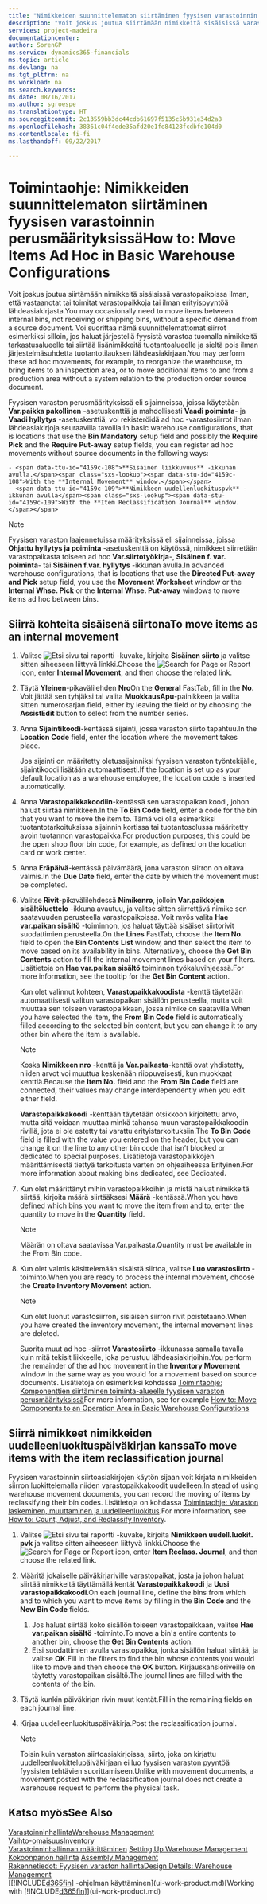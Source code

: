 ```yaml
---
title: "Nimikkeiden suunnittelematon siirtäminen fyysisen varastoinnin perusmäärityksissä | Microsoft Docs"
description: "Voit joskus joutua siirtämään nimikkeitä sisäisissä varastopaikoissa, ilman, että vastaanotat tai toimitat varastopaikkoja, ilman erityispyyntöä lähdeasiakirjasta. Voi suorittaa nämä ad hoc -siirrot, esimerkiksi jos haluat järjestellä fyysisen varaston tuodaksesi nimikkeitä tarkastusalueelle, tai siirtää lisänimikkeitä tuotantoalueelle ja sieltä pois ilman järjestelmän suhdetta tuotantotilauksen lähdeasiakirjaan."
services: project-madeira
documentationcenter: 
author: SorenGP
ms.service: dynamics365-financials
ms.topic: article
ms.devlang: na
ms.tgt_pltfrm: na
ms.workload: na
ms.search.keywords: 
ms.date: 08/16/2017
ms.author: sgroespe
ms.translationtype: HT
ms.sourcegitcommit: 2c13559bb3dc44cdb61697f5135c5b931e34d2a8
ms.openlocfilehash: 38361c04f4ede35afd20e1fe84128fcdbfe104d0
ms.contentlocale: fi-fi
ms.lasthandoff: 09/22/2017

---
```

# <a name="how-to-move-items-ad-hoc-in-basic-warehouse-configurations"></a><span data-ttu-id="4159c-104">Toimintaohje: Nimikkeiden suunnittelematon siirtäminen fyysisen varastoinnin perusmäärityksissä</span><span class="sxs-lookup"><span data-stu-id="4159c-104">How to: Move Items Ad Hoc in Basic Warehouse Configurations</span></span>
<span data-ttu-id="4159c-105">Voit joskus joutua siirtämään nimikkeitä sisäisissä varastopaikoissa ilman, että vastaanotat tai toimitat varastopaikkoja tai ilman erityispyyntöä lähdeasiakirjasta.</span><span class="sxs-lookup"><span data-stu-id="4159c-105">You may occasionally need to move items between internal bins, not receiving or shipping bins, without a specific demand from a source document.</span></span> <span data-ttu-id="4159c-106">Voi suorittaa nämä suunnittelemattomat siirrot esimerkiksi silloin, jos haluat järjestellä fyysistä varastoa tuomalla nimikkeitä tarkastusalueelle tai siirtää lisänimikkeitä tuotantoalueelle ja sieltä pois ilman järjestelmäsuhdetta tuotantotilauksen lähdeasiakirjaan.</span><span class="sxs-lookup"><span data-stu-id="4159c-106">You may perform these ad hoc movements, for example, to reorganize the warehouse, to bring items to an inspection area, or to move additional items to and from a production area without a system relation to the production order source document.</span></span>  

<span data-ttu-id="4159c-107">Fyysisen varaston perusmäärityksissä eli sijainneissa, joissa käytetään **Var.paikka pakollinen** -asetuskenttiä ja mahdollisesti **Vaadi poiminta**- ja **Vaadi hyllytys** -asetuskenttiä, voi rekisteröidä ad hoc -varastosiirrot ilman lähdeasiakirjoja seuraavilla tavoilla:</span><span class="sxs-lookup"><span data-stu-id="4159c-107">In basic warehouse configurations, that is locations that use the **Bin Mandatory** setup field and possibly the **Require Pick** and the **Require Put-away** setup fields, you can register ad hoc movements without source documents in the following ways:</span></span>  

    - <span data-ttu-id="4159c-108">**Sisäinen liikkuvuus** -ikkunan avulla.</span><span class="sxs-lookup"><span data-stu-id="4159c-108">With the **Internal Movement** window.</span></span>  
    - <span data-ttu-id="4159c-109">**Nimikkeen uudellenluokituspvk** -ikkunan avulla</span><span class="sxs-lookup"><span data-stu-id="4159c-109">With the **Item Reclassification Journal** window.</span></span>  

> [!NOTE]  
>  <span data-ttu-id="4159c-110">Fyysisen varaston laajennetuissa määrityksissä eli sijainneissa, joissa **Ohjattu hyllytys ja poiminta** -asetuskenttä on käytössä, nimikkeet siirretään varastopaikasta toiseen ad hoc **Var.siirtotyökirja**-, **Sisäinen f. var. poiminta**- tai **Sisäinen f.var. hyllytys** -ikkunan avulla.</span><span class="sxs-lookup"><span data-stu-id="4159c-110">In advanced warehouse configurations, that is locations that use the **Directed Put-away and Pick** setup field, you use the **Movement Worksheet** window or the **Internal Whse. Pick** or the **Internal Whse. Put-away** windows to move items ad hoc between bins.</span></span>  

## <a name="to-move-items-as-an-internal-movement"></a><span data-ttu-id="4159c-111">Siirrä kohteita sisäisenä siirtona</span><span class="sxs-lookup"><span data-stu-id="4159c-111">To move items as an internal movement</span></span>  
1.  <span data-ttu-id="4159c-112">Valitse ![Etsi sivu tai raportti](media/ui-search/search_small.png "Etsi sivu tai raportti -kuvake") -kuvake, kirjoita **Sisäinen siirto** ja valitse sitten aiheeseen liittyvä linkki.</span><span class="sxs-lookup"><span data-stu-id="4159c-112">Choose the ![Search for Page or Report](media/ui-search/search_small.png "Search for Page or Report icon") icon, enter **Internal Movement**, and then choose the related link.</span></span>  
2.  <span data-ttu-id="4159c-113">Täytä **Yleinen**-pikavälilehden **Nro**</span><span class="sxs-lookup"><span data-stu-id="4159c-113">On the **General** FastTab, fill in the **No.**</span></span> <span data-ttu-id="4159c-114">Voit jättää sen tyhjäksi tai valita **MuokkausApu**-painikkeen ja valita sitten numerosarjan.</span><span class="sxs-lookup"><span data-stu-id="4159c-114">field, either by leaving the field or by choosing the **AssistEdit** button to select from the number series.</span></span>  
3.  <span data-ttu-id="4159c-115">Anna **Sijaintikoodi**-kentässä sijainti, jossa varaston siirto tapahtuu.</span><span class="sxs-lookup"><span data-stu-id="4159c-115">In the **Location Code** field, enter the location where the movement takes place.</span></span>  

    <span data-ttu-id="4159c-116">Jos sijainti on määritetty oletussijainniksi fyysisen varaston työntekijälle, sijaintikoodi lisätään automaattisesti.</span><span class="sxs-lookup"><span data-stu-id="4159c-116">If the location is set up as your default location as a warehouse employee, the location code is inserted automatically.</span></span>  
4.  <span data-ttu-id="4159c-117">Anna **Varastopaikkakoodiin**-kentässä sen varastopaikan koodi, johon haluat siirtää nimikkeen.</span><span class="sxs-lookup"><span data-stu-id="4159c-117">In the **To Bin Code** field, enter a code for the bin that you want to move the item to.</span></span> <span data-ttu-id="4159c-118">Tämä voi olla esimerkiksi tuotantotarkoituksissa sijainnin kortissa tai tuotantosolussa määritetty avoin tuotannon varastopaikka.</span><span class="sxs-lookup"><span data-stu-id="4159c-118">For production purposes, this could be the open shop floor bin code, for example, as defined on the location card or work center.</span></span>  
5.  <span data-ttu-id="4159c-119">Anna **Eräpäivä**-kentässä päivämäärä, jona varaston siirron on oltava valmis.</span><span class="sxs-lookup"><span data-stu-id="4159c-119">In the **Due Date** field, enter the date by which the movement must be completed.</span></span>  
6.  <span data-ttu-id="4159c-120">Valitse **Rivit**-pikavälilehdessä **Nimikenro**, jolloin **Var.paikkojen sisältöluettelo** -ikkuna avautuu, ja valitse sitten siirrettävä nimike sen saatavuuden perusteella varastopaikoissa. Voit myös valita **Hae var.paikan sisältö** -toiminnon, jos haluat täyttää sisäiset siirtorivit suodattimien perusteella.</span><span class="sxs-lookup"><span data-stu-id="4159c-120">On the **Lines** FastTab, choose the **Item No.** field to open the **Bin Contents List** window, and then select the item to move based on its availability in bins. Alternatively, choose the **Get Bin Contents** action to fill the internal movement lines based on your filters.</span></span> <span data-ttu-id="4159c-121">Lisätietoja on **Hae var.paikan sisältö** toiminnon työkaluvihjeessä.</span><span class="sxs-lookup"><span data-stu-id="4159c-121">For more information, see the tooltip for the **Get Bin Content** action.</span></span>   

    <span data-ttu-id="4159c-122">Kun olet valinnut kohteen, **Varastopaikkakoodista** -kenttä täytetään automaattisesti valitun varastopaikan sisällön perusteella, mutta voit muuttaa sen toiseen varastopaikkaan, jossa nimike on saatavilla.</span><span class="sxs-lookup"><span data-stu-id="4159c-122">When you have selected the item, the **From Bin Code** field is automatically filled according to the selected bin content, but you can change it to any other bin where the item is available.</span></span>  

    > [!NOTE]  
    >  <span data-ttu-id="4159c-123">Koska **Nimikkeen nro** -kenttä ja **Var.paikasta**-kenttä ovat yhdistetty, niiden arvot voi muuttua keskenään riippuvaisesti, kun muokkaat kenttiä.</span><span class="sxs-lookup"><span data-stu-id="4159c-123">Because the **Item No.** field and the **From Bin Code** field are connected, their values may change interdependently when you edit either field.</span></span>  

    <span data-ttu-id="4159c-124">**Varastopaikkakoodi** -kenttään täytetään otsikkoon kirjoitettu arvo, mutta sitä voidaan muuttaa minkä tahansa muun varastopaikkakoodin rivillä, jota ei ole estetty tai varattu erityistarkoituksiin.</span><span class="sxs-lookup"><span data-stu-id="4159c-124">The **To Bin Code** field is filled with the value you entered on the header, but you can change it on the line to any other bin code that isn’t blocked or dedicated to special purposes.</span></span> <span data-ttu-id="4159c-125">Lisätietoja varastopaikkojen määrittämisestä tiettyä tarkoitusta varten on ohjeaiheessa Erityinen.</span><span class="sxs-lookup"><span data-stu-id="4159c-125">For more information about making bins dedicated, see Dedicated.</span></span>  
7.  <span data-ttu-id="4159c-126">Kun olet määrittänyt mihin varastopaikkoihin ja mistä haluat nimikkeitä siirtää, kirjoita määrä siirtääksesi **Määrä** -kentässä.</span><span class="sxs-lookup"><span data-stu-id="4159c-126">When you have defined which bins you want to move the item from and to, enter the quantity to move in the **Quantity** field.</span></span>  

    > [!NOTE]  
    >  <span data-ttu-id="4159c-127">Määrän on oltava saatavissa Var.paikasta.</span><span class="sxs-lookup"><span data-stu-id="4159c-127">Quantity must be available in the From Bin code.</span></span>  

8.  <span data-ttu-id="4159c-128">Kun olet valmis käsittelemään sisäistä siirtoa, valitse **Luo varastosiirto** -toiminto.</span><span class="sxs-lookup"><span data-stu-id="4159c-128">When you are ready to process the internal movement, choose the **Create Inventory Movement** action.</span></span>  

    > [!NOTE]  
    >  <span data-ttu-id="4159c-129">Kun olet luonut varastosiirron, sisiäisen siirron rivit poistetaano.</span><span class="sxs-lookup"><span data-stu-id="4159c-129">When you have created the inventory movement, the internal movement lines are deleted.</span></span>  

    <span data-ttu-id="4159c-130">Suorita muut ad hoc -siirrot **Varastosiirto** -ikkunassa samalla tavalla kuin mitä tekisit liikkeelle, joka perustuu lähdeasiakirjoihin.</span><span class="sxs-lookup"><span data-stu-id="4159c-130">You perform the remainder of the ad hoc movement in the **Inventory Movement** window in the same way as you would for a movement based on source documents.</span></span> <span data-ttu-id="4159c-131">Lisätietoja on esimerkiksi kohdassa [Toimintaohje: Komponenttien siirtäminen toiminta-alueelle fyysisen varaston perusmäärityksissä](warehouse-how-to-move-components-to-an-operation-area-in-basic-warehousing.md)</span><span class="sxs-lookup"><span data-stu-id="4159c-131">For more information, see for example [How to: Move Components to an Operation Area in Basic Warehouse Configurations](warehouse-how-to-move-components-to-an-operation-area-in-basic-warehousing.md)</span></span>  

## <a name="to-move-items-with-the-item-reclassification-journal"></a><span data-ttu-id="4159c-132">Siirrä nimikkeet nimikkeiden uudelleenluokituspäiväkirjan kanssa</span><span class="sxs-lookup"><span data-stu-id="4159c-132">To move items with the item reclassification journal</span></span>
<span data-ttu-id="4159c-133">Fyysisen varastoinnin siirtoasiakirjojen käytön sijaan voit kirjata nimikkeiden siirron luokittelemalla niiden varastopaikkakoodit uudelleen.</span><span class="sxs-lookup"><span data-stu-id="4159c-133">In stead of using warehouse movement documents, you can record the moving of items by reclassifying their bin codes.</span></span> <span data-ttu-id="4159c-134">Lisätietoja on kohdassa [Toimintaohje: Varaston laskeminen, muuttaminen ja uudelleenluokitus](inventory-how-count-adjust-reclassify.md).</span><span class="sxs-lookup"><span data-stu-id="4159c-134">For more information, see [How to: Count, Adjust, and Reclassify Inventory](inventory-how-count-adjust-reclassify.md).</span></span>   
1.  <span data-ttu-id="4159c-135">Valitse ![Etsi sivu tai raportti](media/ui-search/search_small.png "Etsi sivu tai raportti -kuvake") -kuvake, kirjoita **Nimikkeen uudell.luokit. pvk** ja valitse sitten aiheeseen liittyvä linkki.</span><span class="sxs-lookup"><span data-stu-id="4159c-135">Choose the ![Search for Page or Report](media/ui-search/search_small.png "Search for Page or Report icon") icon, enter **Item Reclass. Journal**, and then choose the related link.</span></span>  
2.  <span data-ttu-id="4159c-136">Määritä jokaiselle päiväkirjariville varastopaikat, josta ja johon haluat siirtää nimikkeitä täyttämällä kentät **Varastopaikkakoodi** ja **Uusi varastopaikkakoodi**.</span><span class="sxs-lookup"><span data-stu-id="4159c-136">On each journal line, define the bins from which and to which you want to move items by filling in the **Bin Code** and the **New Bin Code** fields.</span></span>  

    1.  <span data-ttu-id="4159c-137">Jos haluat siirtää koko sisällön toiseen varastopaikkaan, valitse **Hae var.paikan sisältö** -toiminto.</span><span class="sxs-lookup"><span data-stu-id="4159c-137">To move a bin's entire contents to another bin, choose the **Get Bin Contents** action.</span></span>  
    2.  <span data-ttu-id="4159c-138">Etsi suodattimien avulla varastopaikka, jonka sisällön haluat siirtää, ja valitse **OK**.</span><span class="sxs-lookup"><span data-stu-id="4159c-138">Fill in the filters to find the bin whose contents you would like to move and then choose the **OK** button.</span></span> <span data-ttu-id="4159c-139">Kirjauskansioriveille on täytetty varastopaikan sisältö.</span><span class="sxs-lookup"><span data-stu-id="4159c-139">The journal lines are filled with the contents of the bin.</span></span>  
3.  <span data-ttu-id="4159c-140">Täytä kunkin päiväkirjan rivin muut kentät.</span><span class="sxs-lookup"><span data-stu-id="4159c-140">Fill in the remaining fields on each journal line.</span></span>   
4.  <span data-ttu-id="4159c-141">Kirjaa uudelleenluokituspäiväkirja.</span><span class="sxs-lookup"><span data-stu-id="4159c-141">Post the reclassification journal.</span></span>  

    > [!NOTE]  
    >  <span data-ttu-id="4159c-142">Toisin kuin varaston siirtoasiakirjoissa, siirto, joka on kirjattu uudelleenluokittelupäiväkirjaan ei luo fyysisen varaston pyyntöä fyysisten tehtävien suorittamiseen.</span><span class="sxs-lookup"><span data-stu-id="4159c-142">Unlike with movement documents, a movement posted with the reclassification journal does not create a warehouse request to perform the physical task.</span></span>  

## <a name="see-also"></a><span data-ttu-id="4159c-143">Katso myös</span><span class="sxs-lookup"><span data-stu-id="4159c-143">See Also</span></span>  
[<span data-ttu-id="4159c-144">Varastoinninhallinta</span><span class="sxs-lookup"><span data-stu-id="4159c-144">Warehouse Management</span></span>](warehouse-manage-warehouse.md)  
[<span data-ttu-id="4159c-145">Vaihto-omaisuus</span><span class="sxs-lookup"><span data-stu-id="4159c-145">Inventory</span></span>](inventory-manage-inventory.md)  
<span data-ttu-id="4159c-146">[Varastoinninhallinnan määrittäminen](warehouse-setup-warehouse.md)   </span><span class="sxs-lookup"><span data-stu-id="4159c-146">[Setting Up Warehouse Management](warehouse-setup-warehouse.md)   </span></span>  
<span data-ttu-id="4159c-147">[Kokoonpanon hallinta](assembly-assemble-items.md)  </span><span class="sxs-lookup"><span data-stu-id="4159c-147">[Assembly Management](assembly-assemble-items.md)  </span></span>  
[<span data-ttu-id="4159c-148">Rakennetiedot: Fyysisen varaston hallinta</span><span class="sxs-lookup"><span data-stu-id="4159c-148">Design Details: Warehouse Management</span></span>](design-details-warehouse-management.md)  
<span data-ttu-id="4159c-149">[[!INCLUDE[d365fin](includes/d365fin_md.md)] -ohjelman käyttäminen](ui-work-product.md)</span><span class="sxs-lookup"><span data-stu-id="4159c-149">[Working with [!INCLUDE[d365fin](includes/d365fin_md.md)]](ui-work-product.md)</span></span>

